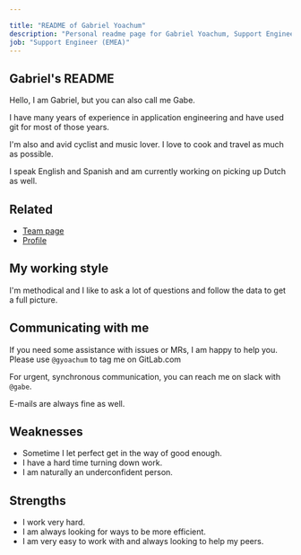 ```yaml
---

title: "README of Gabriel Yoachum"
description: "Personal readme page for Gabriel Yoachum, Support Engineer, GitLab"
job: "Support Engineer (EMEA)"
---
```


## Gabriel's README


Hello, I am Gabriel, but you can also call me Gabe.

I have many years of experience in application engineering and have used git for most 
of those years.

I'm also and avid cyclist and music lover. I love to cook and travel as much as possible.

I speak English and Spanish and am currently working on picking up Dutch as well. 


## Related

* [Team page](/handbook/company/team/#gyoachum)
* [Profile](https://gitlab.com/gyoachum)

## My working style

I'm methodical and I like to ask a lot of questions and follow the data to get a full picture.

## Communicating with me

If you need some assistance with issues or MRs, I am happy to help you. Please use `@gyoachum` to tag me on GitLab.com

For urgent, synchronous communication, you can reach me on slack with `@gabe`. 

E-mails are always fine as well. 

## Weaknesses

* Sometime I let perfect get in the way of good enough. 
* I have a hard time turning down work.
* I am naturally an underconfident person. 

## Strengths

* I work very hard.
* I am always looking for ways to be more efficient.
* I am very easy to work with and always looking to help my peers. 

